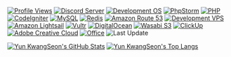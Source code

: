 <!--
### Hi there 👋
**yks118/yks118** is a ✨ _special_ ✨ repository because its `README.md` (this file) appears on your GitHub profile.

Here are some ideas to get you started:

- 🔭 I’m currently working on ...
- 🌱 I’m currently learning ...
- 👯 I’m looking to collaborate on ...
- 🤔 I’m looking for help with ...
- 💬 Ask me about ...
- 📫 How to reach me: ...
- 😄 Pronouns: ...
- ⚡ Fun fact: ...
-->

<!--
[![Hits](https://hits.seeyoufarm.com/api/count/incr/badge.svg?url=https%3A%2F%2Fgithub.com%2Fyks118%2Fhit-counter&edge_flat=true)](https://hits.seeyoufarm.com)
[![Twitter Follow](https://img.shields.io/twitter/follow/pure_ani?label=Twitter&color=1da1f2&style=flat-square)](https://twitter.com/pure_ani)
-->
[![Profile Views](https://komarev.com/ghpvc?username=yks118&label=Profile+Views&style=flat-square)](https://github.com/antonkomarev/github-profile-views-counter)
[![Discord Server](https://img.shields.io/discord/667756182043361300?label=Discord&color=5865f2&style=flat-square)](https://discord.gg/dZFASsU)
[![Development OS](https://img.shields.io/badge/Development%20OS-macOS-%23000000?style=flat-square)](https://www.apple.com)
[![PhpStorm](https://img.shields.io/badge/JetBrains-PhpStorm-%23000000?style=flat-square)](https://www.jetbrains.com/phpstorm)
[![PHP](https://img.shields.io/badge/Programming%20Language-PHP-%23777bb4?style=flat-square)](https://www.php.net)
[![CodeIgniter](https://img.shields.io/badge/Framework-CodeIgniter-%23ef4223?style=flat-square)](https://codeigniter.com)
[![MySQL](https://img.shields.io/badge/RDBMS-MySQL-%234479a1?style=flat-square)](https://www.mysql.com)
[![Redis](https://img.shields.io/badge/Cache-Redis-%23dc382d?style=flat-square)](https://redis.io)
[![Amazon Route 53](https://img.shields.io/badge/DNS-Amazon%20Route%2053-%23232f3e?style=flat-square)](https://aws.amazon.com/route53)
[![Development VPS](https://img.shields.io/badge/Development%20VPS-ConoHa%20WING-%2312b8d7?style=flat-square)](https://www.conoha.jp/conoha)
[![Amazon Lightsail](https://img.shields.io/badge/VPS-Amazon%20Lightsail-%23232f3e?style=flat-square)](https://aws.amazon.com/lightsail)
[![Vultr](https://img.shields.io/badge/VPS-Vultr-%23007bfc?style=flat-square)](https://www.vultr.com)
[![DigitalOcean](https://img.shields.io/badge/VPS-DigitalOcean-%230080ff?style=flat-square)](https://www.digitalocean.com)
[![Wasabi S3](https://img.shields.io/badge/S3-Wasabi%20S3-%2350b84d?style=flat-square)](https://wasabi.com)
[![ClickUp](https://img.shields.io/badge/Task-ClickUp-%237b68ee?style=flat-square)](https://clickup.com)
[![Adobe Creative Cloud](https://img.shields.io/badge/Adobe-Creative%20Cloud-%23da1f26?style=flat-square)](https://www.adobe.com/creativecloud.html)
[![Office](https://img.shields.io/badge/Office-Microsoft%20365%20Family-%23d83b01?style=flat-square)](https://www.microsoft.com/microsoft-365)
![Last Update](https://img.shields.io/github/last-commit/yks118/yks118?label=Profile%20Last%20Commit&style=flat-square)

[![Yun KwangSeon's GitHub Stats](https://github-readme-stats.vercel.app/api?username=yks118&show_icons=true&count_private=true&theme=dark&hide_border=true&bg_color=ffffff00)](https://github.com/anuraghazra/github-readme-stats)
[![Yun KwangSeon's Top Langs](https://github-readme-stats.vercel.app/api/top-langs?username=yks118&layout=compact&langs_count=8&theme=dark&hide_border=true&bg_color=ffffff00)](https://github.com/anuraghazra/github-readme-stats)

<!--
[![Yun KwangSeon's Extra Pins](https://github-readme-stats.vercel.app/api/pin?username=yks118&repo=CoolSMS-API-PHP&theme=dark)](https://github.com/anuraghazra/github-readme-stats)
-->
